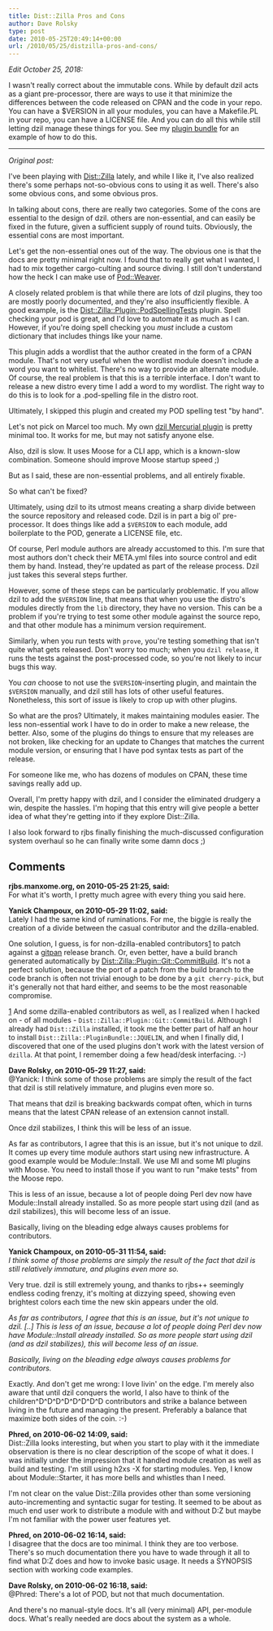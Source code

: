 ```yaml
---
title: Dist::Zilla Pros and Cons
author: Dave Rolsky
type: post
date: 2010-05-25T20:49:14+00:00
url: /2010/05/25/distzilla-pros-and-cons/
---
```


_Edit October 25, 2018:_

I wasn't really correct about the immutable cons. While by default dzil acts as a giant
pre-processor, there are ways to use it that minimize the differences between the code released on
CPAN and the code in your repo. You can have a $VERSION in all your modules, you can have a
Makefile.PL in your repo, you can have a LICENSE file. And you can do all this while still letting
dzil manage these things for you. See my [plugin bundle][1] for an example of how to do this.

---

_Original post:_

I've been playing with [Dist::Zilla][2] lately, and while I like it, I've also realized there's some
perhaps not-so-obvious cons to using it as well. There's also some obvious cons, and some obvious
pros.

In talking about cons, there are really two categories. Some of the cons are essential to the design
of dzil. others are non-essential, and can easily be fixed in the future, given a sufficient supply
of round tuits. Obviously, the essential cons are most important.

Let's get the non-essential ones out of the way. The obvious one is that the docs are pretty minimal
right now. I found that to really get what I wanted, I had to mix together cargo-culting and source
diving. I still don't understand how the heck I can make use of [Pod::Weaver][3].

A closely related problem is that while there are lots of dzil plugins, they too are mostly poorly
documented, and they're also insufficiently flexible. A good example, is the
[Dist::Zilla::Plugin::PodSpellingTests][4] plugin. Spell checking your pod is great, and I'd love to
automate it as much as I can. However, if you're doing spell checking you _must_ include a custom
dictionary that includes things like your name.

This plugin adds a wordlist that the author created in the form of a CPAN module. That's not very
useful when the wordlist module doesn't include a word you want to whitelist. There's no way to
provide an alternate module. Of course, the real problem is that this is a terrible interface. I
don't want to release a new distro every time I add a word to my wordlist. The right way to do this
is to look for a .pod-spelling file in the distro root.

Ultimately, I skipped this plugin and created my POD spelling test "by hand".

Let's not pick on Marcel too much. My own [dzil Mercurial plugin][5] is pretty minimal too. It works
for me, but may not satisfy anyone else.

Also, dzil is slow. It uses Moose for a CLI app, which is a known-slow combination. Someone should
improve Moose startup speed ;)

But as I said, these are non-essential problems, and all entirely fixable.

So what can't be fixed?

Ultimately, using dzil to its utmost means creating a sharp divide between the source repository and
released code. Dzil is in part a big ol' pre-processor. It does things like add a `$VERSION` to each
module, add boilerplate to the POD, generate a LICENSE file, etc.

Of course, Perl module authors are already accustomed to this. I'm sure that most authors don't
check their META.yml files into source control and edit them by hand. Instead, they're updated as
part of the release process. Dzil just takes this several steps further.

However, some of these steps can be particularly problematic. If you allow dzil to add the
`$VERSION` line, that means that when you use the distro's modules directly from the `lib`
directory, they have no version. This can be a problem if you're trying to test some other module
against the source repo, and that other module has a minimum version requirement.

Similarly, when you run tests with `prove`, you're testing something that isn't quite what gets
released. Don't worry too much; when you `dzil release`, it runs the tests against the
post-processed code, so you're not likely to incur bugs this way.

You _can_ choose to not use the `$VERSION`-inserting plugin, and maintain the `$VERSION` manually,
and dzil still has lots of other useful features. Nonetheless, this sort of issue is likely to crop
up with other plugins.

So what are the pros? Ultimately, it makes maintaining modules easier. The less non-essential work I
have to do in order to make a new release, the better. Also, some of the plugins do things to ensure
that my releases are not broken, like checking for an update to Changes that matches the current
module version, or ensuring that I have pod syntax tests as part of the release.

For someone like me, who has dozens of modules on CPAN, these time savings really add up.

Overall, I'm pretty happy with dzil, and I consider the eliminated drudgery a win, despite the
hassles. I'm hoping that this entry will give people a better idea of what they're getting into if
they explore Dist::Zilla.

I also look forward to rjbs finally finishing the much-discussed configuration system overhaul so he
can finally write some damn docs ;)

[1]: https://metacpan.org/release/Dist-Zilla-PluginBundle-DROLSKY
[2]: http://dzil.org
[3]: http://search.cpan.org/dist/Pod-Weaver
[4]: http://search.cpan.org/dist/Dist-Zilla-Plugin-PodSpellingTests
[5]: http://search.cpan.org/dist/Dist-Zilla-Plugin-Mercurial

## Comments

**rjbs.manxome.org, on 2010-05-25 21:25, said:**  
For what it's worth, I pretty much agree with every thing you said here.

**Yanick Champoux, on 2010-05-29 11:02, said:**  
Lately I had the same kind of ruminations. For me, the biggie is really the creation of a divide
between the casual contributor and the dzilla-enabled.

One solution, I guess, is for non-dzilla-enabled contributors[1] to patch against a
[gitpan](http://www.github.com/gitpan) release branch. Or, even better, have a build branch
generated automatically by
[Dist::Zilla::Plugin::Git::CommitBuild](http://search.cpan.org/~jquelin/Dist-Zilla-Plugin-Git-1.101330/lib/Dist/Zilla/Plugin/Git/CommitBuild.pm).
It's not a perfect solution, because the port of a patch from the build branch to the code branch is
often not trivial enough to be done by a `git cherry-pick`, but it's generally not that hard either,
and seems to be the most reasonable compromise.

[1] And some dzilla-enabled contributors as well, as I realized when I hacked on - of all modules -
`Dist::Zilla::Plugin::Git::CommitBuild`. Although I already had `Dist::Zilla` installed, it took me
the better part of half an hour to install `Dist::Zilla::PluginBundle::JQUELIN`, and when I finally
did, I discovered that one of the used plugins don't work with the latest version of `dzilla`. At
that point, I remember doing a few head/desk interfacing. :-)

**Dave Rolsky, on 2010-05-29 11:27, said:**  
@Yanick: I think some of those problems are simply the result of the fact that dzil is still
relatively immature, and plugins even more so.

That means that dzil is breaking backwards compat often, which in turns means that the latest CPAN
release of an extension cannot install.

Once dzil stabilizes, I think this will be less of an issue.

As far as contributors, I agree that this is an issue, but it's not unique to dzil. It comes up
every time module authors start using new infrastructure. A good example would be Module::Install.
We use MI and some MI plugins with Moose. You need to install those if you want to run "make tests"
from the Moose repo.

This is less of an issue, because a lot of people doing Perl dev now have Module::Install already
installed. So as more people start using dzil (and as dzil stabilizes), this will become less of an
issue.

Basically, living on the bleading edge always causes problems for contributors.

**Yanick Champoux, on 2010-05-31 11:54, said:**  
_I think some of those problems are simply the result of the fact that dzil is still relatively
immature, and plugins even more so._

Very true. dzil is still extremely young, and thanks to rjbs++ seemingly endless coding frenzy, it's
molting at dizzying speed, showing even brightest colors each time the new skin appears under the
old.

_As far as contributors, I agree that this is an issue, but it's not unique to dzil. [..] This is
less of an issue, because a lot of people doing Perl dev now have Module::Install already installed.
So as more people start using dzil (and as dzil stabilizes), this will become less of an issue._

_Basically, living on the bleading edge always causes problems for contributors._

Exactly. And don't get me wrong: I love livin' on the edge. I'm merely also aware that until dzil
conquers the world, I also have to think of the children^D^D^D^D^D^D^D^D contributors and strike a
balance between living in the future and managing the present. Preferably a balance that maximize
both sides of the coin. :-)

**Phred, on 2010-06-02 14:09, said:**  
Dist::Zilla looks interesting, but when you start to play with it the immediate observation is there
is no clear description of the scope of what it does. I was initially under the impression that it
handled module creation as well as build and testing. I'm still using h2xs -X for starting modules.
Yep, I know about Module::Starter, it has more bells and whistles than I need.

I'm not clear on the value Dist::Zilla provides other than some versioning auto-incrementing and
syntactic sugar for testing. It seemed to be about as much end user work to distribute a module with
and without D:Z but maybe I'm not familiar with the power user features yet.

**Phred, on 2010-06-02 16:14, said:**  
I disagree that the docs are too minimal. I think they are too verbose. There's so much
documentation there you have to wade through it all to find what D:Z does and how to invoke basic
usage. It needs a SYNOPSIS section with working code examples.

**Dave Rolsky, on 2010-06-02 16:18, said:**  
@Phred: There's a lot of POD, but not that much documentation.

And there's no manual-style docs. It's all (very minimal) API, per-module docs. What's really needed
are docs about the system as a whole.
